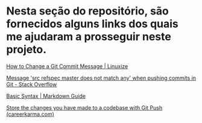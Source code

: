 # Nesta seção do repositório, são fornecidos alguns links dos quais me ajudaram a prosseguir neste projeto.

[How to Change a Git Commit Message | Linuxize](https://linuxize.com/post/change-git-commit-message/)

[Message 'src refspec master does not match any' when pushing commits in Git - Stack Overflow](https://stackoverflow.com/questions/4181861/message-src-refspec-master-does-not-match-any-when-pushing-commits-in-git)

[Basic Syntax | Markdown Guide](https://www.markdownguide.org/basic-syntax/)

[Store the changes you have made to a codebase with Git Push (careerkarma.com)](https://careerkarma.com/blog/git-push/)

